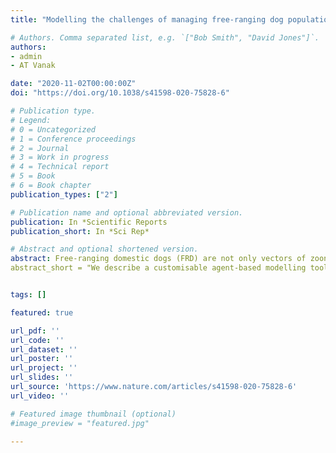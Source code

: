 ```yaml
---
title: "Modelling the challenges of managing free-ranging dog populations"

# Authors. Comma separated list, e.g. `["Bob Smith", "David Jones"]`.
authors:
- admin
- AT Vanak

date: "2020-11-02T00:00:00Z"
doi: "https://doi.org/10.1038/s41598-020-75828-6"

# Publication type.
# Legend:
# 0 = Uncategorized
# 1 = Conference proceedings
# 2 = Journal
# 3 = Work in progress
# 4 = Technical report
# 5 = Book
# 6 = Book chapter
publication_types: ["2"]

# Publication name and optional abbreviated version.
publication: In *Scientific Reports
publication_short: In *Sci Rep*

# Abstract and optional shortened version.
abstract: Free-ranging domestic dogs (FRD) are not only vectors of zoonoses of public health concern, but also pose direct threats to humans, livestock, and endangered wildlife. Many developing countries have struggled to control FRD, despite using both lethal and non-lethal methods. India has amongst the highest FRD populations globally and the highest incidences of dog-mediated human rabies, but only deploys Capture Neuter Vaccinate Release (CNVR) for FRD control as a humane alternative to lethal methods, without evidence of it working successfully. Here, we use an agent-based dog population dynamics model to examine the time, effort, financial resources, and conditions needed to successfully control FRD in a typical urban setting. We simulate several scenarios, from an an ideal world closed population with easily accessible dogs, to a more realistic open population with heterogeneity in catchability of dogs. In only one best-case scenario, CNVR resulted in a significant and lasting reduction in FRD, but with vaccination rates peaking only at 35%, which is half the WHO-recommended coverage. The customisable and portable modelling tool that we have developed allows managers to simulate real world processes and understand the expected effort needed to reduce regional dog populations, and assess methods for achieving effective anti-rabies vaccination coverage."
abstract_short = "We describe a customisable agent-based modelling tool that allows users to plan free-roaming dog population management and rabies vaccination strategies.


tags: []

featured: true

url_pdf: ''
url_code: ''
url_dataset: ''
url_poster: ''
url_project: ''
url_slides: ''
url_source: 'https://www.nature.com/articles/s41598-020-75828-6'
url_video: ''

# Featured image thumbnail (optional)
#image_preview = "featured.jpg"

---
```



